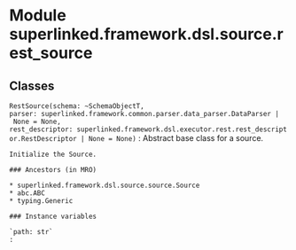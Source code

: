 Module superlinked.framework.dsl.source.rest_source
===================================================

Classes
-------

`RestSource(schema: ~SchemaObjectT, parser: superlinked.framework.common.parser.data_parser.DataParser | None = None, rest_descriptor: superlinked.framework.dsl.executor.rest.rest_descriptor.RestDescriptor | None = None)`
:   Abstract base class for a source.
    
    Initialize the Source.

    ### Ancestors (in MRO)

    * superlinked.framework.dsl.source.source.Source
    * abc.ABC
    * typing.Generic

    ### Instance variables

    `path: str`
    :